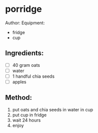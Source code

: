 # porridge
Author: 
Equipment: 
- fridge
- cup
## Ingredients:
- [ ] 40 gram oats
- [ ] water
- [ ] 1 handful chia seeds
- [ ] apples
## Method:
1. put oats and chia seeds in water in cup
2. put cup in fridge
3. wait 24 hours
4. enjoy
